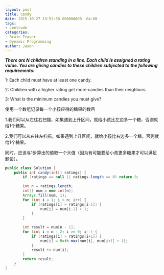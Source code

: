 ```yaml
---
layout: post
title: Candy
date: 2015-10-27 13:51:58.000000000 -04:00
tags:
- Leetcode
categories:
- Brain Teaser
- Dynamic Programming
author: Jason
---
```

<p><strong><em>There are N children standing in a line. Each child is assigned a rating value. You are giving candies to these children subjected to the following requirements:</em></strong></p>

1: Each child must have at least one candy.</p>
2: Children with a higher rating get more candies than their neighbors.</p>
3: What is the minimum candies you must give?</p>
<p>使用一个数组记录每一个小孩应得的糖果的数目</p>
1.我们可以从左往右扫描，如果遇到上升区间，就给小孩比左边多一个糖，否则就给1个糖果。</p>
2.我们可以从右往左扫描，如果遇到上升区间，就给小孩比右边多一个糖，否则就给1个糖果。</p>
同时，应该与1步算出的值取一个大值（因为有可能要给小孩更多糖果才可以满足题设）。</p>

``` java
public class Solution {
    public int candy(int[] ratings) {
        if (ratings == null || ratings.length == 0) return 0;
        
        int n = ratings.length;
        int[] num = new int[n];
        Arrays.fill(num, 1);
        for (int i = 1; i < n; i++) {
            if (ratings[i] > ratings[i-1]) {
                num[i] = num[i-1] + 1;
            }
        }
        
        int result = num[n - 1];
        for (int i = n - 2; i >= 0; i--) {
            if (ratings[i] > ratings[i+1]) {
                num[i] = Math.max(num[i], num[i+1] + 1);
            }
            result += num[i];
        }
        return result;
    }
}
```
